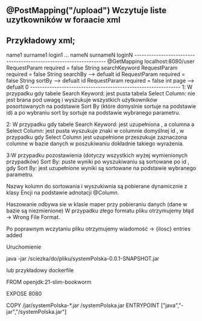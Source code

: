    @PostMapping("/upload")
   Wczytuje liste uzytkowników w foraacie xml 
   ----------------------------------------------------------------------
   Przykładowy xml;
   --------------------------------------------------------
   <users>
<user>
<name>name1</name>
<surname>surname1</surname>
<login>login1</login>
</user>
…
<user>
<name>nameN</name>
<surname>surnameN</surname>
<login>loginN</login>
</user>
</users>
------------------------------------------------------------------
@GetMapping
localhost:8080/user
RequestParam required = false String searchKeyword 
RequestParam required = false  String searchBy  --> defualt id
RequestParam  required = false  String sortBy --> defualt id
RequestParam required = false  int page  --> defualt 0
--------------------------------------------------------------
 1: W przypadku gdy tabele Search Keyword:   jest pusta tabela Select Column:   nie jest brana pod uwagę   i wyszukuje wszystkich użytkowników posortowanych na podstawie Sort By
 (które domyslnie sortuje na podstawie id) a po wybraniu sort by sortuje na podstawie wybranego parametru.


2: W przypadku gdy tabele Search Keyword:   jest uzupełniona , a columna a Select Column:   jest pusta wyszukuje   znaki w columnie domyślnej id ,
w  przypadku gdy Select Column jest uzupełnione  przeszukuje zaznaczona  columne w bazie danych   w poszukiwaniu dokładnie takiego wyrażenia. 

 3:W przypadku pozostawienia (dotyczy  wszystkich  wyżej wymienionych przypadków) Sort By:  puste wyniki po wyszukiwaniu są sortowane po id ,
 gdy Sort By: jest uzupełnione wyniki są sortowane na podstawie wybranego parametru.

Nazwy kolumn do sortowania i wyszukiwnia  są pobierane  dynamicznie z klasy Encji na podstawie adnotacji  @Column.  

Haszowanie odbywa sie w  klasie maper przy pobieraniu danych (dane w bazie są  niezmienione)
W przypadku złego formatu pliku otrzymujemy błąd  -> Wrong File Format.

Po poprawnym wczytaniu pliku otrzymujemy wiadomość  ->     {ilosc} entries added


Uruchomienie 

java -jar /sciezka/do/pliku/systemPolska-0.0.1-SNAPSHOT.jar

lub 
przykładowy dockerfile


FROM   openjdk:21-slim-bookworm

EXPOSE 8080

COPY /jar/systemPolska-*.jar /systemPolska.jar
ENTRYPOINT ["java","-jar","/systemPolska.jar"]
  

